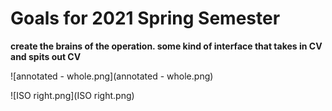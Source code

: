 # Goals for 2021 Spring Semester

**create the brains of the operation. some kind of interface that takes in CV and spits out CV**

![annotated - whole.png](annotated - whole.png)

![ISO right.png](ISO right.png)


